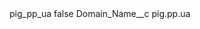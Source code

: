 <?xml version="1.0" encoding="UTF-8"?>
<CustomMetadata xmlns="http://soap.sforce.com/2006/04/metadata" xmlns:xsi="http://www.w3.org/2001/XMLSchema-instance" xmlns:xsd="http://www.w3.org/2001/XMLSchema">
    <label>pig_pp_ua</label>
    <protected>false</protected>
    <values>
        <field>Domain_Name__c</field>
        <value xsi:type="xsd:string">pig.pp.ua</value>
    </values>
</CustomMetadata>
